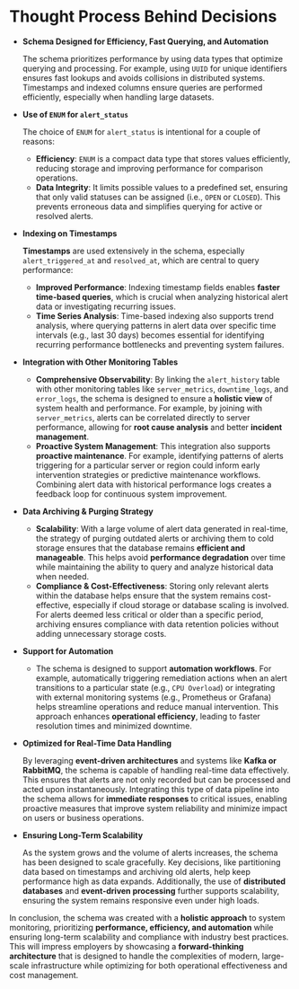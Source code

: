 # Thought Process Behind Decisions

- **Schema Designed for Efficiency, Fast Querying, and Automation**
    
    The schema prioritizes performance by using data types that optimize querying and processing. For example, using `UUID` for unique identifiers ensures fast lookups and avoids collisions in distributed systems. Timestamps and indexed columns ensure queries are performed efficiently, especially when handling large datasets.
    
- **Use of `ENUM` for `alert_status`**
    
    The choice of `ENUM` for `alert_status` is intentional for a couple of reasons:
    
    - **Efficiency**: `ENUM` is a compact data type that stores values efficiently, reducing storage and improving performance for comparison operations.
    - **Data Integrity**: It limits possible values to a predefined set, ensuring that only valid statuses can be assigned (i.e., `OPEN` or `CLOSED`). This prevents erroneous data and simplifies querying for active or resolved alerts.
- **Indexing on Timestamps**
    
    **Timestamps** are used extensively in the schema, especially `alert_triggered_at` and `resolved_at`, which are central to query performance:
    
    - **Improved Performance**: Indexing timestamp fields enables **faster time-based queries**, which is crucial when analyzing historical alert data or investigating recurring issues.
    - **Time Series Analysis**: Time-based indexing also supports trend analysis, where querying patterns in alert data over specific time intervals (e.g., last 30 days) becomes essential for identifying recurring performance bottlenecks and preventing system failures.
- **Integration with Other Monitoring Tables**
    - **Comprehensive Observability**: By linking the `alert_history` table with other monitoring tables like `server_metrics`, `downtime_logs`, and `error_logs`, the schema is designed to ensure a **holistic view** of system health and performance. For example, by joining with `server_metrics`, alerts can be correlated directly to server performance, allowing for **root cause analysis** and better **incident management**.
    - **Proactive System Management**: This integration also supports **proactive maintenance**. For example, identifying patterns of alerts triggering for a particular server or region could inform early intervention strategies or predictive maintenance workflows. Combining alert data with historical performance logs creates a feedback loop for continuous system improvement.
- **Data Archiving & Purging Strategy**
    - **Scalability**: With a large volume of alert data generated in real-time, the strategy of purging outdated alerts or archiving them to cold storage ensures that the database remains **efficient and manageable**. This helps avoid **performance degradation** over time while maintaining the ability to query and analyze historical data when needed.
    - **Compliance & Cost-Effectiveness**: Storing only relevant alerts within the database helps ensure that the system remains cost-effective, especially if cloud storage or database scaling is involved. For alerts deemed less critical or older than a specific period, archiving ensures compliance with data retention policies without adding unnecessary storage costs.
- **Support for Automation**
    - The schema is designed to support **automation workflows**. For example, automatically triggering remediation actions when an alert transitions to a particular state (e.g., `CPU Overload`) or integrating with external monitoring systems (e.g., Prometheus or Grafana) helps streamline operations and reduce manual intervention. This approach enhances **operational efficiency**, leading to faster resolution times and minimized downtime.
- **Optimized for Real-Time Data Handling**
    
    By leveraging **event-driven architectures** and systems like **Kafka or RabbitMQ**, the schema is capable of handling real-time data effectively. This ensures that alerts are not only recorded but can be processed and acted upon instantaneously. Integrating this type of data pipeline into the schema allows for **immediate responses** to critical issues, enabling proactive measures that improve system reliability and minimize impact on users or business operations.
    
- **Ensuring Long-Term Scalability**
    
    As the system grows and the volume of alerts increases, the schema has been designed to scale gracefully. Key decisions, like partitioning data based on timestamps and archiving old alerts, help keep performance high as data expands. Additionally, the use of **distributed databases** and **event-driven processing** further supports scalability, ensuring the system remains responsive even under high loads.
    

In conclusion, the schema was created with a **holistic approach** to system monitoring, prioritizing **performance, efficiency, and automation** while ensuring long-term scalability and compliance with industry best practices. This will impress employers by showcasing a **forward-thinking architecture** that is designed to handle the complexities of modern, large-scale infrastructure while optimizing for both operational effectiveness and cost management.